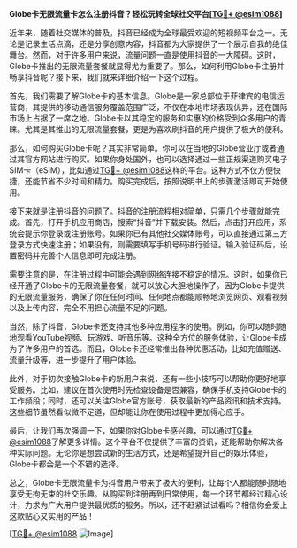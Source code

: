 **Globe卡无限流量卡怎么注册抖音？轻松玩转全球社交平台[[TG💪+ @esim1088](https://t.me/s/esim1088)]**

近年来，随着社交媒体的普及，抖音已经成为全球最受欢迎的短视频平台之一。无论是记录生活点滴，还是分享创意内容，抖音都为大家提供了一个展示自我的绝佳舞台。然而，对于许多用户来说，流量问题一直是使用抖音的一大障碍。这时，Globe卡推出的无限流量套餐就显得尤为重要了。那么，如何利用Globe卡注册并畅享抖音呢？接下来，我们就来详细介绍一下这个过程。

首先，我们需要了解Globe卡的基本信息。Globe是一家总部位于菲律宾的电信运营商，其提供的移动通信服务覆盖范围广泛，不仅在本地市场表现优异，还在国际市场上占据了一席之地。Globe卡以其稳定的服务和实惠的价格受到众多用户的青睐。尤其是其推出的无限流量套餐，更是为喜欢刷抖音的用户提供了极大的便利。

那么，如何购买Globe卡呢？其实非常简单。你可以在当地的Globe营业厅或者通过其官方网站进行购买。如果你身处国外，也可以选择通过一些正规渠道购买电子SIM卡（eSIM），比如通过[TG💪+ @esim1088](https://t.me/s/esim1088)这样的平台。这种方式不仅方便快捷，还能节省不少时间和精力。购买完成后，按照说明书上的步骤激活即可开始使用。

接下来就是注册抖音的问题了。抖音的注册流程相对简单，只需几个步骤就能完成。首先，打开手机应用商店，搜索“抖音”并下载安装。然后，点击打开应用，系统会提示你登录或注册账号。如果你已有其他社交媒体账号，可以直接通过第三方登录方式快速注册；如果没有，则需要填写手机号码进行验证。输入验证码后，设置密码并完善个人信息即可完成注册。

需要注意的是，在注册过程中可能会遇到网络连接不稳定的情况。这时，如果你已经开通了Globe卡的无限流量套餐，就可以放心大胆地操作了。因为Globe卡提供的无限流量服务，确保了你在任何时间、任何地点都能顺畅地浏览网页、观看视频以及上传内容，完全不用担心流量不足的问题。

当然，除了抖音，Globe卡还支持其他多种应用程序的使用。例如，你可以随时随地观看YouTube视频、玩游戏、听音乐等。这种全方位的服务体验，让Globe卡成为了许多用户的首选。而且，Globe卡还经常推出各种优惠活动，比如充值赠送、流量升级等，进一步提升了用户体验。

此外，对于初次接触Globe卡的新用户来说，还有一些小技巧可以帮助你更好地享受服务。比如，建议在首次使用时先检查设备是否兼容，确保手机支持Globe卡的工作频段；同时，还可以关注Globe官方账号，获取最新的产品资讯和技术支持。这些细节虽然看似微不足道，但却能让你在使用过程中更加得心应手。

最后，让我们再次强调一下，如果你对Globe卡感兴趣，可以通过[TG💪+ @esim1088](https://t.me/s/esim1088)了解更多详情。这个平台不仅提供了丰富的资讯，还能帮助你解决各种实际问题。无论你是想尝试新的生活方式，还是希望提升自己的娱乐体验，Globe卡都会是一个不错的选择。

总之，Globe卡无限流量卡为抖音用户带来了极大的便利，让每个人都能随时随地享受无拘无束的社交乐趣。从购买到注册再到日常使用，每一个环节都经过精心设计，力求为广大用户提供最优质的服务。所以，还不赶紧试试看吗？相信你会爱上这款贴心又实用的产品！

[[TG💪+ @esim1088](https://t.me/s/esim1088) ![Image](https://i.postimg.cc/4NQfJmqS/Snipaste-2025-05-13-00-14-12.png)]